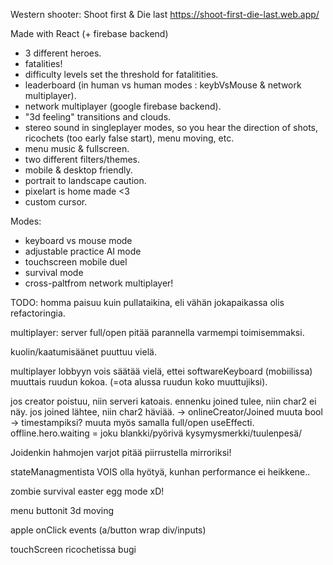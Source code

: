 Western shooter: Shoot first & Die last
https://shoot-first-die-last.web.app/

Made with React (+ firebase backend)

- 3 different heroes.
- fatalities!
- difficulty levels set the threshold for fatalitities.
- leaderboard (in human vs human modes : keybVsMouse & network multiplayer).
- network multiplayer (google firebase backend).
- "3d feeling" transitions and clouds.
- stereo sound in singleplayer modes, so you hear the direction of shots, ricochets (too early false start), menu moving, etc.
- menu music & fullscreen.
- two different filters/themes.
- mobile & desktop friendly.
- portrait to landscape caution.
- pixelart is home made <3
- custom cursor.

Modes:

- keyboard vs mouse mode
- adjustable practice AI mode
- touchscreen mobile duel
- survival mode
- cross-paltfrom network multiplayer!

TODO:
homma paisuu kuin pullataikina, eli vähän jokapaikassa olis refactoringia.

multiplayer: server full/open pitää parannella varmempi toimisemmaksi.

kuolin/kaatumisäänet puuttuu vielä.

multiplayer lobbyyn vois säätää vielä, ettei softwareKeyboard (mobiilissa) muuttais ruudun kokoa. (=ota alussa ruudun koko muuttujiksi).

jos creator poistuu, niin serveri katoais.
ennenku joined tulee, niin char2 ei näy. jos joined lähtee, niin char2 häviää.
-> onlineCreator/Joined muuta bool -> timestampiksi?
muuta myös samalla full/open useEffecti.
offline.hero.waiting = joku blankki/pyörivä kysymysmerkki/tuulenpesä/

Joidenkin hahmojen varjot pitää piirrustella mirroriksi!

stateManagmentista VOIS olla hyötyä, kunhan performance ei heikkene..

zombie survival easter egg mode xD!

menu buttonit 3d moving

apple onClick events (a/button wrap div/inputs)

touchScreen ricochetissa bugi
